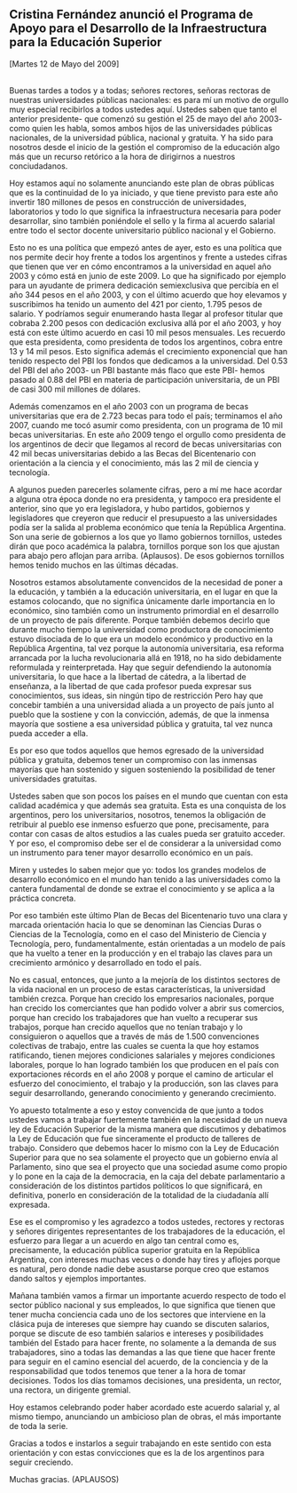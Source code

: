 Cristina Fernández anunció el Programa de Apoyo para el Desarrollo de la Infraestructura para la Educación Superior
-------------------------------------------------------------------------------------------------------------------

[Martes 12 de Mayo del 2009]

\
 Buenas tardes a todos y a todas; señores rectores, señoras rectoras de
nuestras universidades públicas nacionales: es para mí un motivo de
orgullo muy especial recibirlos a todos ustedes aquí. Ustedes saben que
tanto el anterior presidente- que comenzó su gestión el 25 de mayo del
año 2003- como quien les habla, somos ambos hijos de las universidades
públicas nacionales, de la universidad pública, nacional y gratuita. Y
ha sido para nosotros desde el inicio de la gestión el compromiso de la
educación algo más que un recurso retórico a la hora de dirigirnos a
nuestros conciudadanos.

Hoy estamos aquí no solamente anunciando este plan de obras públicas que
es la continuidad de lo ya iniciado, y que tiene previsto para este año
invertir 180 millones de pesos en construcción de universidades,
laboratorios y todo lo que significa la infraestructura necesaria para
poder desarrollar, sino también poniéndole el sello y la firma al
acuerdo salarial entre todo el sector docente universitario público
nacional y el Gobierno.

Esto no es una política que empezó antes de ayer, esto es una política
que nos permite decir hoy frente a todos los argentinos y frente a
ustedes cifras que tienen que ver en cómo encontramos a la universidad
en aquel año 2003 y cómo está en junio de este 2009. Lo que ha
significado por ejemplo para un ayudante de primera dedicación
semiexclusiva que percibía en el año 344 pesos en el año 2003, y con el
último acuerdo que hoy elevamos y suscribimos ha tenido un aumento del
421 por ciento, 1.795 pesos de salario. Y podríamos seguir enumerando
hasta llegar al profesor titular que cobraba 2.200 pesos con dedicación
exclusiva allá por el año 2003, y hoy está con este último acuerdo en
casi 10 mil pesos mensuales. Les recuerdo que esta presidenta, como
presidenta de todos los argentinos, cobra entre 13 y 14 mil pesos. Esto
significa además el crecimiento exponencial que han tenido respecto del
PBI los fondos que dedicamos a la universidad. Del 0.53 del PBI del año
2003- un PBI bastante más flaco que este PBI- hemos pasado al 0.88 del
PBI en materia de participación universitaria, de un PBI de casi 300 mil
millones de dólares.

Además comenzamos en el año 2003 con un programa de becas universitarias
que era de 2.723 becas para todo el país; terminamos el año 2007, cuando
me tocó asumir como presidenta, con un programa de 10 mil becas
universitarias. En este año 2009 tengo el orgullo como presidenta de los
argentinos de decir que llegamos al record de becas universitarias con
42 mil becas universitarias debido a las Becas del Bicentenario con
orientación a la ciencia y el conocimiento, más las 2 mil de ciencia y
tecnología.

A algunos pueden parecerles solamente cifras, pero a mí me hace acordar
a alguna otra época donde no era presidenta, y tampoco era presidente el
anterior, sino que yo era legisladora, y hubo partidos, gobiernos y
legisladores que creyeron que reducir el presupuesto a las universidades
podía ser la salida al problema económico que tenía la República
Argentina. Son una serie de gobiernos a los que yo llamo gobiernos
tornillos, ustedes dirán que poco académica la palabra, tornillos porque
son los que ajustan para abajo pero aflojan para arriba. (Aplausos). De
esos gobiernos tornillos hemos tenido muchos en las últimas décadas.

Nosotros estamos absolutamente convencidos de la necesidad de poner a la
educación, y también a la educación universitaria, en el lugar en que la
estamos colocando, que no significa únicamente darle importancia en lo
económico, sino también como un instrumento primordial en el desarrollo
de un proyecto de país diferente. Porque también debemos decirlo que
durante mucho tiempo la universidad como productora de conocimiento
estuvo disociada de lo que era un modelo económico y productivo en la
República Argentina, tal vez porque la autonomía universitaria, esa
reforma arrancada por la lucha revolucionaria allá en 1918, no ha sido
debidamente reformulada y reinterpretada. Hay que seguir defendiendo la
autonomía universitaria, lo que hace a la libertad de cátedra, a la
libertad de enseñanza, a la libertad de que cada profesor pueda expresar
sus conocimientos, sus ideas, sin ningún tipo de restricción Pero hay
que concebir también a una universidad aliada a un proyecto de país
junto al pueblo que la sostiene y con la convicción, además, de que la
inmensa mayoría que sostiene a esa universidad pública y gratuita, tal
vez nunca pueda acceder a ella.

Es por eso que todos aquellos que hemos egresado de la universidad
pública y gratuita, debemos tener un compromiso con las inmensas
mayorías que han sostenido y siguen sosteniendo la posibilidad de tener
universidades gratuitas.

Ustedes saben que son pocos los países en el mundo que cuentan con esta
calidad académica y que además sea gratuita. Esta es una conquista de
los argentinos, pero los universitarios, nosotros, tenemos la obligación
de retribuir al pueblo ese inmenso esfuerzo que pone, precisamente, para
contar con casas de altos estudios a las cuales pueda ser gratuito
acceder. Y por eso, el compromiso debe ser el de considerar a la
universidad como un instrumento para tener mayor desarrollo económico en
un país.

Miren y ustedes lo saben mejor que yo: todos los grandes modelos de
desarrollo económico en el mundo han tenido a las universidades como la
cantera fundamental de donde se extrae el conocimiento y se aplica a la
práctica concreta.

Por eso también este último Plan de Becas del Bicentenario tuvo una
clara y marcada orientación hacia lo que se denominan las Ciencias Duras
o Ciencias de la Tecnología, como en el caso del Ministerio de Ciencia y
Tecnología, pero, fundamentalmente, están orientadas a un modelo de país
que ha vuelto a tener en la producción y en el trabajo las claves para
un crecimiento armónico y desarrollado en todo el país.

No es casual, entonces, que junto a la mejoría de los distintos sectores
de la vida nacional en un proceso de estas características, la
universidad también crezca. Porque han crecido los empresarios
nacionales, porque han crecido los comerciantes que han podido volver a
abrir sus comercios, porque han crecido los trabajadores que han vuelto
a recuperar sus trabajos, porque han crecido aquellos que no tenían
trabajo y lo consiguieron o aquellos que a través de más de 1.500
convenciones colectivas de trabajo, entre las cuales se cuenta la que
hoy estamos ratificando, tienen mejores condiciones salariales y mejores
condiciones laborales, porque lo han logrado también los que producen en
el país con exportaciones récords en el año 2008 y porque el camino de
articular el esfuerzo del conocimiento, el trabajo y la producción, son
las claves para seguir desarrollando, generando conocimiento y generando
crecimiento.

Yo apuesto totalmente a eso y estoy convencida de que junto a todos
ustedes vamos a trabajar fuertemente también en la necesidad de un nueva
ley de Educación Superior de la misma manera que discutimos y debatimos
la Ley de Educación que fue sinceramente el producto de talleres de
trabajo. Considero que debemos hacer lo mismo con la Ley de Educación
Superior para que no sea solamente el proyecto que un gobierno envía al
Parlamento, sino que sea el proyecto que una sociedad asume como propio
y lo pone en la caja de la democracia, en la caja del debate
parlamentario a consideración de los distintos partidos políticos lo que
significará, en definitiva, ponerlo en consideración de la totalidad de
la ciudadanía allí expresada.

Ese es el compromiso y les agradezco a todos ustedes, rectores y
rectoras y señores dirigentes representantes de los trabajadores de la
educación, el esfuerzo para llegar a un acuerdo en algo tan central como
es, precisamente, la educación pública superior gratuita en la República
Argentina, con intereses muchas veces o donde hay tires y aflojes porque
es natural, pero donde nadie debe asustarse porque creo que estamos
dando saltos y ejemplos importantes.

Mañana también vamos a firmar un importante acuerdo respecto de todo el
sector público nacional y sus empleados, lo que significa que tienen que
tener mucha conciencia cada uno de los sectores que interviene en la
clásica puja de intereses que siempre hay cuando se discuten salarios,
porque se discute de eso también salarios e intereses y posibilidades
también del Estado para hacer frente, no solamente a la demanda de sus
trabajadores, sino a todas las demandas a las que tiene que hacer frente
para seguir en el camino esencial del acuerdo, de la conciencia y de la
responsabilidad que todos tenemos que tener a la hora de tomar
decisiones. Todos los días tomamos decisiones, una presidenta, un
rector, una rectora, un dirigente gremial.

Hoy estamos celebrando poder haber acordado este acuerdo salarial y, al
mismo tiempo, anunciando un ambicioso plan de obras, el más importante
de toda la serie.

Gracias a todos e instarlos a seguir trabajando en este sentido con esta
orientación y con estas convicciones que es la de los argentinos para
seguir creciendo.

Muchas gracias. (APLAUSOS)

 

 

 

 
